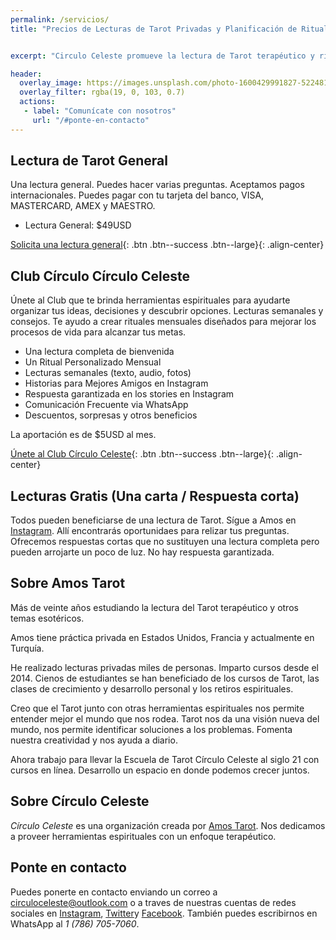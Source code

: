```yaml
---
permalink: /servicios/
title: "Precios de Lecturas de Tarot Privadas y Planificación de Rituales"


excerpt: "Circulo Celeste promueve la lectura de Tarot terapéutico y rituales para organizar y desarrollar tus ideas. Ofrecemos cursos, talleres y seminarios."

header:
  overlay_image: https://images.unsplash.com/photo-1600429991827-5224817554f8?ixlib=rb-1.2.1&ixid=MnwxMjA3fDB8MHxwaG90by1wYWdlfHx8fGVufDB8fHx8&auto=format&fit=crop&w=870&q=80
  overlay_filter: rgba(19, 0, 103, 0.7)
  actions:
   - label: "Comunícate con nosotros"
     url: "/#ponte-en-contacto"
---
```



## Lectura de Tarot General

Una lectura general. Puedes hacer varias preguntas. Aceptamos pagos internacionales. Puedes pagar con tu tarjeta del banco, VISA, MASTERCARD, AMEX y MAESTRO.

- Lectura General: $49USD

[Solicita una lectura general](https://wa.me/17867057060){: .btn .btn--success .btn--large}{: .align-center}


## Club Círculo Círculo Celeste

Únete al Club que te brinda herramientas espirituales para ayudarte organizar tus ideas, decisiones y descubrir opciones. Lecturas semanales y consejos. Te ayudo a crear rituales mensuales diseñados para mejorar los procesos de vida para alcanzar tus metas.

- Una lectura completa de bienvenida
- Un Ritual Personalizado Mensual
- Lecturas semanales (texto, audio, fotos)
- Historias para Mejores Amigos en Instagram
- Respuesta garantizada en los stories en Instagram
- Comunicación Frecuente via WhatsApp
- Descuentos, sorpresas y otros beneficios

La aportación es de $5USD al mes. 

[Únete al Club Círculo Celeste](https://www.buymeacoffee.com/amostarot){: .btn .btn--success .btn--large}{: .align-center}

## Lecturas Gratis (Una carta / Respuesta corta)

Todos pueden beneficiarse de una lectura de Tarot. Sígue a Amos en [Instagram](https://instagram.com/amostarot). Allí encontrarás oportunidaes para relizar tus preguntas. Ofrecemos respuestas cortas que no sustituyen una lectura completa pero pueden arrojarte un poco de luz. No hay respuesta garantizada.

## Sobre Amos Tarot

Más de veinte años estudiando la lectura del Tarot terapéutico y otros temas esotéricos.

Amos tiene práctica privada en Estados Unidos, Francia y actualmente en Turquía.

He realizado lecturas privadas miles de personas. Imparto cursos desde el 2014. Cienos de estudiantes se han beneficiado de los cursos de Tarot, las clases de crecimiento y desarrollo personal y los retiros espirituales.

Creo que el Tarot junto con otras herramientas espirituales nos permite entender mejor el mundo que nos rodea. Tarot nos da una visión nueva del mundo, nos permite identificar soluciones a los problemas. Fomenta nuestra creatividad y nos ayuda a diario.

Ahora trabajo para llevar la Escuela de Tarot Círculo Celeste al siglo 21 con cursos en línea. Desarrollo un espacio en donde podemos crecer juntos.

## Sobre Círculo Celeste

*Círculo Celeste* es una organización creada por [Amos Tarot](#sobre-amos-tarot). Nos dedicamos a proveer herramientas espirituales con un enfoque terapéutico.

## Ponte en contacto

Puedes ponerte en contacto enviando un correo a circuloceleste@outlook.com o a traves de nuestras cuentas de redes sociales en [Instagram](https://instagram.com/amos.tarot), [Twitter](https://twitter.com/amostarot)y [Facebook](https://facebook.com/amostarot). También puedes escribirnos en WhatsApp al *1 (786) 705-7060*.

